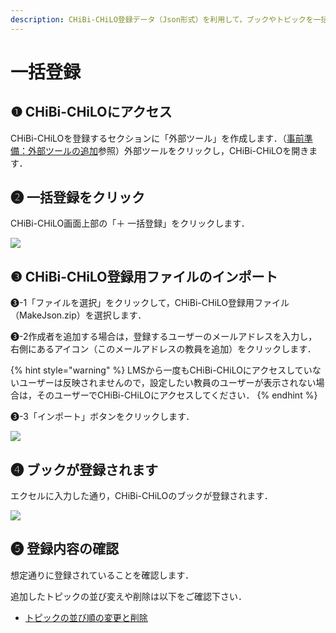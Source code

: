 ```yaml
---
description: CHiBi-CHiLO登録データ（Json形式）を利用して，ブックやトピックを一括で作成します．
---
```


# 一括登録

## ❶ CHiBi-CHiLOにアクセス

CHiBi-CHiLOを登録するセクションに「外部ツール」を作成します．（[事前準備：外部ツールの追加](../../chibichilo/access.md)参照）外部ツールをクリックし，CHiBi-CHiLOを開きます．

## ❷ 一括登録をクリック

CHiBi-CHiLO画面上部の「＋ 一括登録」をクリックします．

![](../../.gitbook/assets/import-register\_01.png)

## ❸ CHiBi-CHiLO登録用ファイルのインポート

❸-1「ファイルを選択」をクリックして，CHiBi-CHiLO登録用ファイル（MakeJson.zip）を選択します．

❸-2作成者を追加する場合は，登録するユーザーのメールアドレスを入力し，右側にあるアイコン（このメールアドレスの教員を追加）をクリックします．

{% hint style="warning" %}
LMSから一度もCHiBi-CHiLOにアクセスしていないユーザーは反映されませんので，設定したい教員のユーザーが表示されない場合は，そのユーザーでCHiBi-CHiLOにアクセスしてください．
{% endhint %}

❸-3「インポート」ボタンをクリックします．

![](../../.gitbook/assets/import-register\_02.png)

## ❹ ブックが登録されます

エクセルに入力した通り，CHiBi-CHiLOのブックが登録されます．

![](../../.gitbook/assets/import-register\_03.png)

## ❺ 登録内容の確認

想定通りに登録されていることを確認します．

追加したトピックの並び変えや削除は以下をご確認下さい．

* [トピックの並び順の変更と削除](../../book/topic-order.md)
